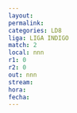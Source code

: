 ```yaml
---
layout: 
permalink: 
categories: LD8
liga: LIGA INDIGO
match: 2
local: nnn
r1: 0
r2: 0
out: nnn
stream: 
hora: 
fecha:
---
```

